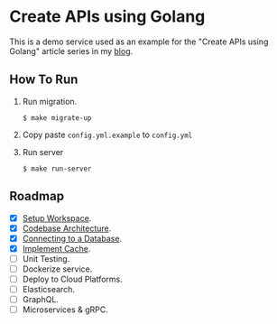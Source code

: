 # Create APIs using Golang

This is a demo service used as an example for the "Create APIs using Golang" article series in my [blog](https://ssentinull.github.io/).

## How To Run

1. Run migration.

   ```shell
   $ make migrate-up
   ```

2. Copy paste `config.yml.example` to `config.yml`

3. Run server

   ```shell
   $ make run-server
   ```

## Roadmap

- [x] [Setup Workspace](https://ssentinull.github.io/blogs/create-api-using-golang-setup/).
- [x] [Codebase Architecture](https://ssentinull.github.io/blogs/create-api-using-golang-architecture/).
- [x] [Connecting to a Database](https://ssentinull.github.io/blogs/create-api-using-golang-database/).
- [x] [Implement Cache](https://ssentinull.github.io/blogs/create-api-using-golang-cache/).
- [ ] Unit Testing.
- [ ] Dockerize service.
- [ ] Deploy to Cloud Platforms.
- [ ] Elasticsearch.
- [ ] GraphQL.
- [ ] Microservices & gRPC.

